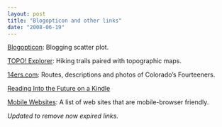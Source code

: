 ```yaml
---
layout: post
title: "Blogopticon and other links"
date: "2008-06-19"
---
```


[Blogopticon](http://www.vfdaily.com/culture/2008/blogopticon/index.html): Blogging scatter plot.

[TOPO! Explorer](http://www.topo.com/explore): Hiking trails paired with topographic maps.

[14ers.com](http://www.14ers.com/): Routes, descriptions and photos of Colorado’s Fourteeners.

[Reading Into the Future on a Kindle](http://www.nytimes.com/2008/06/18/opinion/18wed3.html)

[Mobile Websites](http://cantoni.mobi/): A list of web sites that are mobile-browser friendly.

_Updated to remove now expired links._
